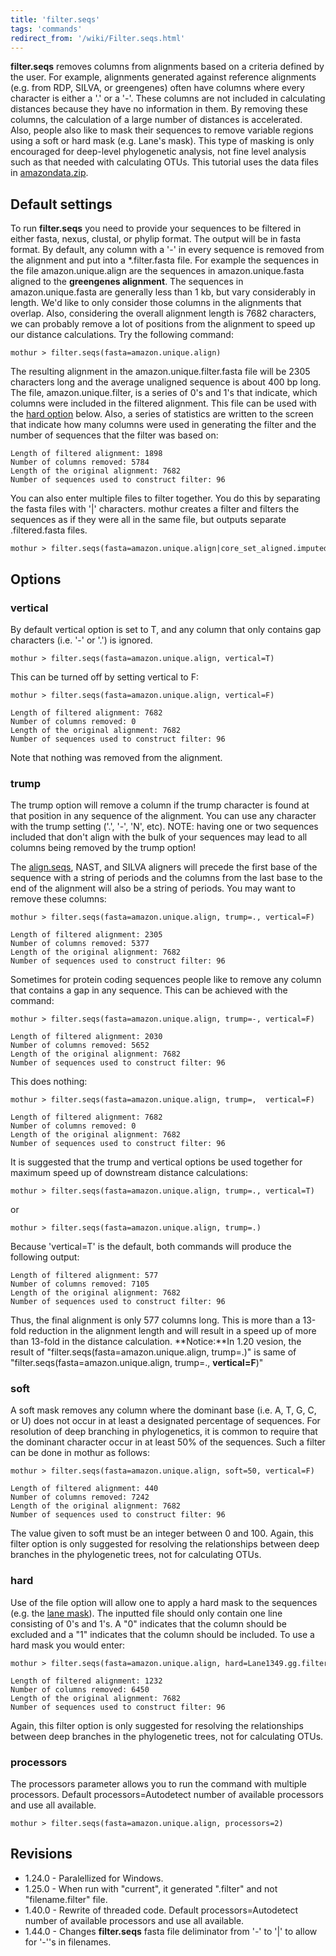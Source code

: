 ```yaml
---
title: 'filter.seqs'
tags: 'commands'
redirect_from: '/wiki/Filter.seqs.html'
---
```

**filter.seqs** removes columns from alignments
based on a criteria defined by the user. For example, alignments
generated against reference alignments (e.g. from RDP, SILVA, or
greengenes) often have columns where every character is either a '.'
or a '-'. These columns are not included in calculating distances
because they have no information in them. By removing these columns, the
calculation of a large number of distances is accelerated. Also, people
also like to mask their sequences to remove variable regions using a
soft or hard mask (e.g. Lane's mask). This type of masking is only
encouraged for deep-level phylogenetic analysis, not fine level analysis
such as that needed with calculating OTUs. This tutorial uses the data
files in [ amazondata.zip](https://mothur.s3.us-east-2.amazonaws.com/wiki/amazondata.zip).


## Default settings

To run **filter.seqs** you need to provide your sequences to be filtered in
either fasta, nexus, clustal, or phylip format. The output will be in
fasta format. By default, any column with a '-' in every sequence is
removed from the alignment and put into a \*.filter.fasta file. For
example the sequences in the file amazon.unique.align are the sequences
in amazon.unique.fasta aligned to the **greengenes alignment**. The
sequences in amazon.unique.fasta are generally less than 1 kb, but vary
considerably in length. We'd like to only consider those columns in the
alignments that overlap. Also, considering the overall alignment length
is 7682 characters, we can probably remove a lot of positions from the
alignment to speed up our distance calculations. Try the following
command:

    mothur > filter.seqs(fasta=amazon.unique.align)

The resulting alignment in the amazon.unique.filter.fasta file will be
2305 characters long and the average unaligned sequence is about 400 bp
long. The file, amazon.unique.filter, is a series of 0's and 1's that
indicate, which columns were included in the filtered alignment. This
file can be used with the [ hard option](filter.seqs#hard)
below. Also, a series of statistics are written to the screen that
indicate how many columns were used in generating the filter and the
number of sequences that the filter was based on:

    Length of filtered alignment: 1898
    Number of columns removed: 5784
    Length of the original alignment: 7682
    Number of sequences used to construct filter: 96

You can also enter multiple files to filter together. You do this by
separating the fasta files with '\|' characters. mothur creates a
filter and filters the sequences as if they were all in the same file,
but outputs separate .filtered.fasta files.

    mothur > filter.seqs(fasta=amazon.unique.align|core_set_aligned.imputed.fasta)

## Options

### vertical

By default vertical option is set to T, and any column that only
contains gap characters (i.e. '-' or '.') is ignored.

    mothur > filter.seqs(fasta=amazon.unique.align, vertical=T)

This can be turned off by setting vertical to F:

    mothur > filter.seqs(fasta=amazon.unique.align, vertical=F)

    Length of filtered alignment: 7682
    Number of columns removed: 0
    Length of the original alignment: 7682
    Number of sequences used to construct filter: 96

Note that nothing was removed from the alignment.

### trump

The trump option will remove a column if the trump character is found at
that position in any sequence of the alignment. You can use any
character with the trump setting ('.', '-', 'N', etc). NOTE:
having one or two sequences included that don't align with the bulk of
your sequences may lead to all columns being removed by the trump
option!

The [align.seqs](align.seqs), NAST, and SILVA aligners will
precede the first base of the sequence with a string of periods and the
columns from the last base to the end of the alignment will also be a
string of periods. You may want to remove these columns:

    mothur > filter.seqs(fasta=amazon.unique.align, trump=., vertical=F)

    Length of filtered alignment: 2305
    Number of columns removed: 5377
    Length of the original alignment: 7682
    Number of sequences used to construct filter: 96

Sometimes for protein coding sequences people like to remove any column
that contains a gap in any sequence. This can be achieved with the
command:

    mothur > filter.seqs(fasta=amazon.unique.align, trump=-, vertical=F)

    Length of filtered alignment: 2030
    Number of columns removed: 5652
    Length of the original alignment: 7682
    Number of sequences used to construct filter: 96

This does nothing:

    mothur > filter.seqs(fasta=amazon.unique.align, trump=,  vertical=F)

    Length of filtered alignment: 7682
    Number of columns removed: 0
    Length of the original alignment: 7682
    Number of sequences used to construct filter: 96

It is suggested that the trump and vertical options be used together for
maximum speed up of downstream distance calculations:

    mothur > filter.seqs(fasta=amazon.unique.align, trump=., vertical=T)

or

    mothur > filter.seqs(fasta=amazon.unique.align, trump=.)

Because 'vertical=T' is the default, both commands will produce the
following output:

    Length of filtered alignment: 577
    Number of columns removed: 7105
    Length of the original alignment: 7682
    Number of sequences used to construct filter: 96

Thus, the final alignment is only 577 columns long. This is more than a
13-fold reduction in the alignment length and will result in a speed up
of more than 13-fold in the distance calculation. **Notice:**In 1.20
vesion, the result of "filter.seqs(fasta=amazon.unique.align,
trump=.)" is same of "filter.seqs(fasta=amazon.unique.align, trump=.,
**vertical=F**)"

### soft

A soft mask removes any column where the dominant base (i.e. A, T, G, C,
or U) does not occur in at least a designated percentage of sequences.
For resolution of deep branching in phylogenetics, it is common to
require that the dominant character occur in at least 50% of the
sequences. Such a filter can be done in mothur as follows:

    mothur > filter.seqs(fasta=amazon.unique.align, soft=50, vertical=F)

    Length of filtered alignment: 440
    Number of columns removed: 7242
    Length of the original alignment: 7682
    Number of sequences used to construct filter: 96

The value given to soft must be an integer between 0 and 100. Again,
this filter option is only suggested for resolving the relationships
between deep branches in the phylogenetic trees, not for calculating
OTUs.

### hard

Use of the file option will allow one to apply a hard mask to the
sequences (e.g. the [lane mask](Lane_mask)). The inputted
file should only contain one line consisting of 0's and 1's. A "0"
indicates that the column should be excluded and a "1" indicates that
the column should be included. To use a hard mask you would enter:

    mothur > filter.seqs(fasta=amazon.unique.align, hard=Lane1349.gg.filter, vertical=F)

    Length of filtered alignment: 1232
    Number of columns removed: 6450
    Length of the original alignment: 7682
    Number of sequences used to construct filter: 96

Again, this filter option is only suggested for resolving the
relationships between deep branches in the phylogenetic trees, not for
calculating OTUs.

### processors

The processors parameter allows you to run the command with multiple
processors. Default processors=Autodetect number of available processors
and use all available.

    mothur > filter.seqs(fasta=amazon.unique.align, processors=2)

## Revisions

-   1.24.0 - Paralellized for Windows.
-   1.25.0 - When run with "current", it generated ".filter" and not
    "filename.filter" file.
-   1.40.0 - Rewrite of threaded code. Default processors=Autodetect
    number of available processors and use all available.
-   1.44.0 - Changes **filter.seqs** fasta file deliminator from '-' to
    '\|' to allow for '-''s in filenames.


